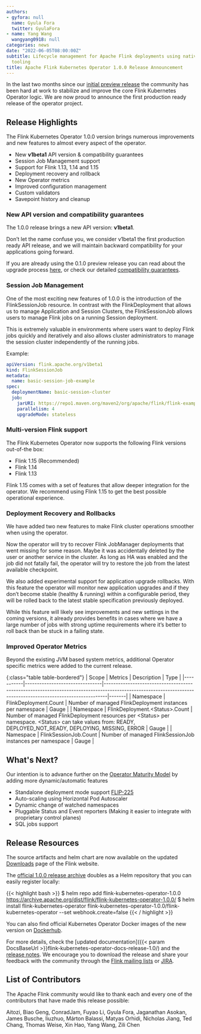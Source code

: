 ```yaml
---
authors:
- gyfora: null
  name: Gyula Fora
  twitter: GyulaFora
- name: Yang Wang
  wangyang0918: null
categories: news
date: "2022-06-05T08:00:00Z"
subtitle: Lifecycle management for Apache Flink deployments using native Kubernetes
  tooling
title: Apache Flink Kubernetes Operator 1.0.0 Release Announcement
---
```


In the last two months since our [initial preview release](https://flink.apache.org/news/2022/04/03/release-kubernetes-operator-0.1.0.html) the community has been hard at work to stabilize and improve the core Flink Kubernetes Operator logic.
We are now proud to announce the first production ready release of the operator project.

## Release Highlights

The Flink Kubernetes Operator 1.0.0 version brings numerous improvements and new features to almost every aspect of the operator.

 * New **v1beta1** API version & compatibility guarantees
 * Session Job Management support
 * Support for Flink 1.13, 1.14 and 1.15
 * Deployment recovery and rollback
 * New Operator metrics
 * Improved configuration management
 * Custom validators
 * Savepoint history and cleanup

### New API version and compatibility guarantees

The 1.0.0 release brings a new API version: **v1beta1**.

Don’t let the name confuse you, we consider v1beta1 the first production ready API release, and we will maintain backward compatibility for your applications going forward.

If you are already using the 0.1.0 preview release you can read about the upgrade process [here](https://nightlies.apache.org/flink/flink-kubernetes-operator-docs-release-1.0/docs/operations/upgrade/#upgrading-from-v1alpha1---v1beta1), or check our detailed [compatibility guarantees](https://nightlies.apache.org/flink/flink-kubernetes-operator-docs-release-1.0/docs/operations/compatibility/).

### Session Job Management

One of the most exciting new features of 1.0.0 is the introduction of the FlinkSessionJob resource. In contrast with the FlinkDeployment that allows us to manage Application and Session Clusters, the FlinkSessionJob allows users to manage Flink jobs on a running Session deployment.

This is extremely valuable in environments where users want to deploy Flink jobs quickly and iteratively and also allows cluster administrators to manage the session cluster independently of the running jobs.

Example:

```yaml
apiVersion: flink.apache.org/v1beta1
kind: FlinkSessionJob
metadata:
  name: basic-session-job-example
spec:
  deploymentName: basic-session-cluster
  job:
    jarURI: https://repo1.maven.org/maven2/org/apache/flink/flink-examples-streaming_2.12/1.15.0/flink-examples-streaming_2.12-1.15.0-TopSpeedWindowing.jar
    parallelism: 4
    upgradeMode: stateless
```

### Multi-version Flink support

The Flink Kubernetes Operator now supports the following Flink versions out-of-the box:

 * Flink 1.15 (Recommended)
 * Flink 1.14
 * Flink 1.13

Flink 1.15 comes with a set of features that allow deeper integration for the operator. We recommend using Flink 1.15 to get the best possible operational experience.

### Deployment Recovery and Rollbacks

We have added two new features to make Flink cluster operations smoother when using the operator.

Now the operator will try to recover Flink JobManager deployments that went missing for some reason. Maybe it was accidentally deleted by the user or another service in the cluster. As long as HA was enabled and the job did not fatally fail, the operator will try to restore the job from the latest available checkpoint.

We also added experimental support for application upgrade rollbacks. With this feature the operator will monitor new application upgrades and if they don’t become stable (healthy & running) within a configurable period, they will be rolled back to the latest stable specification previously deployed.

While this feature will likely see improvements and new settings in the coming versions, it already provides benefits in cases where we have a large number of jobs with strong uptime requirements where it’s better to roll back than be stuck in a failing state.

### Improved Operator Metrics

Beyond the existing JVM based system metrics, additional Operator specific metrics were added to the current release.

{:class="table table-bordered"}
| Scope     | Metrics                        | Description                                                                                                                                                 | Type  |
|-----------|--------------------------------|-------------------------------------------------------------------------------------------------------------------------------------------------------------|-------|
| Namespace | FlinkDeployment.Count          | Number of managed FlinkDeployment instances per namespace                                                                                                   | Gauge |
| Namespace | FlinkDeployment.&lt;Status&gt;.Count | Number of managed FlinkDeployment resources per &lt;Status&gt; per namespace. &lt;Status&gt; can take values from: READY, DEPLOYED_NOT_READY, DEPLOYING, MISSING, ERROR | Gauge |
| Namespace | FlinkSessionJob.Count          | Number of managed FlinkSessionJob instances per namespace                                                                                                   | Gauge |

## What's Next?

Our intention is to advance further on the [Operator Maturity Model](https://operatorframework.io/operator-capabilities/) by adding more dynamic/automatic features

 * Standalone deployment mode support [FLIP-225](https://cwiki.apache.org/confluence/display/FLINK/FLIP-225%3A+Implement+standalone+mode+support+in+the+kubernetes+operator)
 * Auto-scaling using Horizontal Pod Autoscaler
 * Dynamic change of watched namespaces
 * Pluggable Status and Event reporters (Making it easier to integrate with proprietary control planes)
 * SQL jobs support

## Release Resources

The source artifacts and helm chart are now available on the updated [Downloads](https://flink.apache.org/downloads.html)
page of the Flink website.

The [official 1.0.0 release archive](https://archive.apache.org/dist/flink/flink-kubernetes-operator-1.0.0/) doubles as a Helm repository that you can easily register locally:

{{< highlight bash >}}
$ helm repo add flink-kubernetes-operator-1.0.0 https://archive.apache.org/dist/flink/flink-kubernetes-operator-1.0.0/
$ helm install flink-kubernetes-operator flink-kubernetes-operator-1.0.0/flink-kubernetes-operator --set webhook.create=false
{{< / highlight >}}

You can also find official Kubernetes Operator Docker images of the new version on [Dockerhub](https://hub.docker.com/r/apache/flink-kubernetes-operator).

For more details, check the [updated documentation]({{< param DocsBaseUrl >}}flink-kubernetes-operator-docs-release-1.0/) and the
[release notes](https://issues.apache.org/jira/secure/ReleaseNote.jspa?projectId=12315522&version=12351500).
We encourage you to download the release and share your feedback with the community through the [Flink mailing lists](https://flink.apache.org/community.html#mailing-lists)
or [JIRA](https://issues.apache.org/jira/issues/?jql=project%20%3D%20FLINK%20AND%20component%20%3D%20%22Kubernetes%20Operator%22).

## List of Contributors

The Apache Flink community would like to thank each and every one of the contributors that have made this release possible:

Aitozi, Biao Geng, ConradJam, Fuyao Li, Gyula Fora, Jaganathan Asokan, James Busche, liuzhuo, Márton Balassi, Matyas Orhidi, Nicholas Jiang, Ted Chang, Thomas Weise, Xin Hao, Yang Wang, Zili Chen
